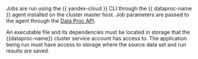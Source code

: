Jobs are run using the {{ yandex-cloud }} CLI through the {{ dataproc-name }} agent installed on the cluster master host. Job parameters are passed to the agent through the [Data Proc API](../../data-proc/api-ref/Job/index.md).

An executable file and its dependencies must be located in storage that the {{dataproc-name}} cluster service account has access to. The application being run must have access to storage where the source data set and run results are saved.

